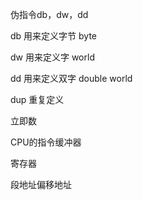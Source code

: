 伪指令db，dw，dd

db  用来定义字节  byte

dw 用来定义字    world

dd 用来定义双字  double world



dup 重复定义



立即数

CPU的指令缓冲器



寄存器





段地址偏移地址